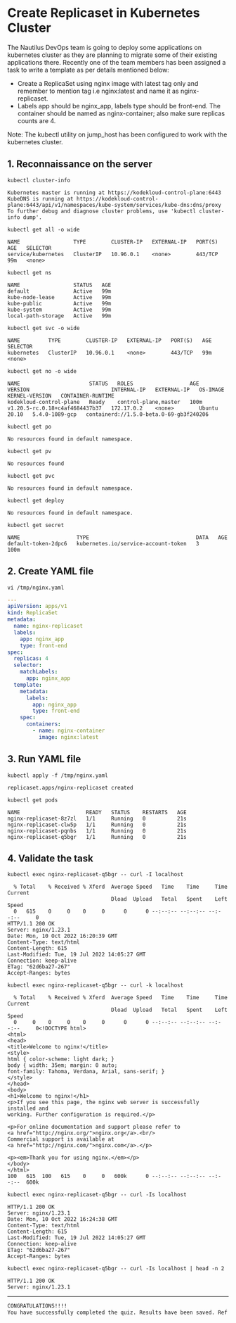 # Create Replicaset in Kubernetes Cluster

The Nautilus DevOps team is going to deploy some applications on kubernetes cluster as they are planning to migrate some of their existing applications there. Recently one of the team members has been assigned a task to write a template as per details mentioned below:
- Create a ReplicaSet using nginx image with latest tag only and remember to mention tag i.e nginx:latest and name it as nginx-replicaset.
- Labels app should be nginx_app, labels type should be front-end. The container should be named as nginx-container; also make sure replicas counts are 4.

Note: The kubectl utility on jump_host has been configured to work with the kubernetes cluster.



## 1. Reconnaissance on the server
`kubectl cluster-info`  
```console
Kubernetes master is running at https://kodekloud-control-plane:6443
KubeDNS is running at https://kodekloud-control-plane:6443/api/v1/namespaces/kube-system/services/kube-dns:dns/proxy
To further debug and diagnose cluster problems, use 'kubectl cluster-info dump'.
```

`kubectl get all -o wide`  
```console
NAME                 TYPE        CLUSTER-IP   EXTERNAL-IP   PORT(S)   AGE   SELECTOR
service/kubernetes   ClusterIP   10.96.0.1    <none>        443/TCP   99m   <none>
```

`kubectl get ns`  
```console
NAME                 STATUS   AGE
default              Active   99m
kube-node-lease      Active   99m
kube-public          Active   99m
kube-system          Active   99m
local-path-storage   Active   99m
```

`kubectl get svc -o wide`  
```console
NAME         TYPE        CLUSTER-IP   EXTERNAL-IP   PORT(S)   AGE   SELECTOR
kubernetes   ClusterIP   10.96.0.1    <none>        443/TCP   99m   <none>
```

`kubectl get no -o wide`  
```console
NAME                      STATUS   ROLES                  AGE    VERSION                          INTERNAL-IP   EXTERNAL-IP   OS-IMAGE       KERNEL-VERSION   CONTAINER-RUNTIME
kodekloud-control-plane   Ready    control-plane,master   100m   v1.20.5-rc.0.18+c4af4684437b37   172.17.0.2    <none>        Ubuntu 20.10   5.4.0-1089-gcp   containerd://1.5.0-beta.0-69-gb3f240206
```

`kubectl get po`  
```console
No resources found in default namespace.
```

`kubectl get pv`  
```console
No resources found
```

`kubectl get pvc`  
```console
No resources found in default namespace.
```

`kubectl get deploy`  
```console
No resources found in default namespace.
```

`kubectl get secret`  
```console
NAME                  TYPE                                  DATA   AGE
default-token-2dpc6   kubernetes.io/service-account-token   3      100m
```


## 2. Create YAML file
`vi /tmp/nginx.yaml`  
```yaml
---
apiVersion: apps/v1
kind: ReplicaSet
metadata:
  name: nginx-replicaset
  labels:
    app: nginx_app
    type: front-end
spec:
  replicas: 4
  selector:
    matchLabels:
      app: nginx_app
  template:
    metadata:
      labels:
        app: nginx_app
        type: front-end
    spec:
      containers:
        - name: nginx-container
          image: nginx:latest
```


## 3. Run YAML file
`kubectl apply -f /tmp/nginx.yaml`  
```console
replicaset.apps/nginx-replicaset created
```

`kubectl get pods`  
```console
NAME                     READY   STATUS    RESTARTS   AGE
nginx-replicaset-8z7zl   1/1     Running   0          21s
nginx-replicaset-clw5p   1/1     Running   0          21s
nginx-replicaset-pqnbs   1/1     Running   0          21s
nginx-replicaset-q5bgr   1/1     Running   0          21s
```

## 4. Validate the task
`kubectl exec nginx-replicaset-q5bgr -- curl -I localhost`  
```console  
  % Total    % Received % Xferd  Average Speed   Time    Time     Time  Current
                                 Dload  Upload   Total   Spent    Left  Speed
  0   615    0     0    0     0      0      0 --:--:-- --:--:-- --:--:--     0
HTTP/1.1 200 OK
Server: nginx/1.23.1
Date: Mon, 10 Oct 2022 16:20:39 GMT
Content-Type: text/html
Content-Length: 615
Last-Modified: Tue, 19 Jul 2022 14:05:27 GMT
Connection: keep-alive
ETag: "62d6ba27-267"
Accept-Ranges: bytes
```

`kubectl exec nginx-replicaset-q5bgr -- curl -k localhost`  
```console
  % Total    % Received % Xferd  Average Speed   Time    Time     Time  Current
                                 Dload  Upload   Total   Spent    Left  Speed
  0     0    0     0    0     0      0      0 --:--:-- --:--:-- --:--:--     0<!DOCTYPE html>
<html>
<head>
<title>Welcome to nginx!</title>
<style>
html { color-scheme: light dark; }
body { width: 35em; margin: 0 auto;
font-family: Tahoma, Verdana, Arial, sans-serif; }
</style>
</head>
<body>
<h1>Welcome to nginx!</h1>
<p>If you see this page, the nginx web server is successfully installed and
working. Further configuration is required.</p>

<p>For online documentation and support please refer to
<a href="http://nginx.org/">nginx.org</a>.<br/>
Commercial support is available at
<a href="http://nginx.com/">nginx.com</a>.</p>

<p><em>Thank you for using nginx.</em></p>
</body>
</html>
100   615  100   615    0     0   600k      0 --:--:-- --:--:-- --:--:--  600k
```

`kubectl exec nginx-replicaset-q5bgr -- curl -Is localhost`  
```console
HTTP/1.1 200 OK
Server: nginx/1.23.1
Date: Mon, 10 Oct 2022 16:24:38 GMT
Content-Type: text/html
Content-Length: 615
Last-Modified: Tue, 19 Jul 2022 14:05:27 GMT
Connection: keep-alive
ETag: "62d6ba27-267"
Accept-Ranges: bytes
```

`kubectl exec nginx-replicaset-q5bgr -- curl -Is localhost | head -n 2`  
```console
HTTP/1.1 200 OK
Server: nginx/1.23.1
```


---

```bash
CONGRATULATIONS!!!!
You have successfully completed the quiz. Results have been saved. Ref ID:6344426855ffc92b9363b5d8
```
